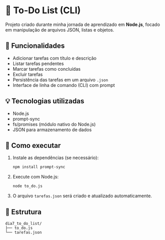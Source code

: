 # 📝 To-Do List (CLI)

Projeto criado durante minha jornada de aprendizado em **Node.js**, focado em manipulação de arquivos JSON, listas e objetos.

## 📌 Funcionalidades

- Adicionar tarefas com título e descrição
- Listar tarefas pendentes
- Marcar tarefas como concluídas
- Excluir tarefas
- Persistência das tarefas em um arquivo `.json`
- Interface de linha de comando (CLI) com prompt

## 💡 Tecnologias utilizadas

- Node.js
- prompt-sync
- fs/promises (módulo nativo do Node.js)
- JSON para armazenamento de dados

## 🚀 Como executar

1. Instale as dependências (se necessário):

   ```bash
   npm install prompt-sync
   ```

2. Execute com Node.js:

   ```bash
   node to_do.js
   ```

3. O arquivo `tarefas.json` será criado e atualizado automaticamente.

## 📁 Estrutura

```
dia7_to_do_list/
├── to_do.js
└── tarefas.json
```
